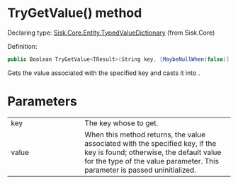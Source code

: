 <!--

Copyrights 2023 Sisk Framework - CypherPotato
Published under MIT license

!!! DO NOT EDIT THIS FILE !!!
This file was generated by a tool in the Sisk package. To edit the information in this documentation,
edit the XML documentation present in the Sisk source code.

-->


# TryGetValue() method

Declaring type: [Sisk.Core.Entity.TypedValueDictionary](/spec/Sisk.Core.Entity.TypedValueDictionary.md) (from Sisk.Core)


Definition:

```cs
public Boolean TryGetValue<TResult>(String key, [MaybeNullWhen(false)] out TResult? value)
```

Gets the value associated with the specified key and casts it into <typeparamref name="TResult" />.


# Parameters

<table>
    <tbody>
<tr>
    <td width="33%">key</td>
    <td>The key whose to get.</td>
</tr>
<tr>
    <td width="33%">value</td>
    <td>When this method returns, the value associated with the specified key, if the key is found; otherwise, the default value for the type of the value parameter. This parameter is passed uninitialized.</td>
</tr>
    </tbody>
</table>
